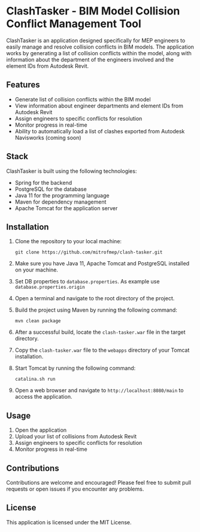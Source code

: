 # ClashTasker - BIM Model Collision Conflict Management Tool #

ClashTasker is an application designed specifically for MEP engineers to easily manage and resolve collision conflicts in BIM models. The application works by generating a list of collision conflicts within the model, along with information about the department of the engineers involved and the element IDs from Autodesk Revit.

## Features
- Generate list of collision conflicts within the BIM model
- View information about engineer departments and element IDs from Autodesk Revit
- Assign engineers to specific conflicts for resolution
- Monitor progress in real-time
- Ability to automatically load a list of clashes exported from Autodesk Navisworks (coming soon)

## Stack
ClashTasker is built using the following technologies:
- Spring for the backend
- PostgreSQL for the database
- Java 11 for the programming language
- Maven for dependency management
- Apache Tomcat for the application server

## Installation
1. Clone the repository to your local machine:

   `git clone https://github.com/mitrofmep/clash-tasker.git`
2. Make sure you have Java 11, Apache Tomcat and PostgreSQL installed on your machine.
3. Set DB properties to `database.properties`. As example use `database.properties.origin`
4. Open a terminal and navigate to the root directory of the project.
5. Build the project using Maven by running the following command:

   `mvn clean package`
6. After a successful build, locate the `clash-tasker.war` file in the target directory.
7. Copy the `clash-tasker.war` file to the `webapps` directory of your Tomcat installation.
8. Start Tomcat by running the following command:

   `catalina.sh run`
9. Open a web browser and navigate to `http://localhost:8080/main` to access the application.

## Usage
1. Open the application
2. Upload your list of collisions from Autodesk Revit
3. Assign engineers to specific conflicts for resolution
4. Monitor progress in real-time

## Contributions
Contributions are welcome and encouraged! Please feel free to submit pull requests or open issues if you encounter any problems.

## License
This application is licensed under the MIT License.
